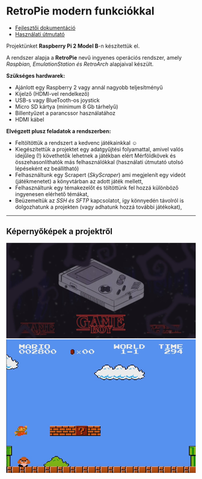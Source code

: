 # RetroPie modern funkciókkal

- [Fejlesztői dokumentáció](https://github.com/bvlnt/rpi-beadando/wiki/Fejleszt%C5%91i-dokument%C3%A1ci%C3%B3)  
- [Használati útmutató](https://github.com/bvlnt/rpi-beadando/wiki/Haszn%C3%A1lati-%C3%9Atmutat%C3%B3)  

Projektünket **Raspberry Pi 2 Model B**-n készítettük el.  

A rendszer alapja a **RetroPie** nevű ingyenes operációs rendszer, amely *Raspbian, EmulationStation és RetroArch* alapjaival készült.  

**Szükséges hardwarek:**
- Ajánlott egy Raspberry 2 vagy annál nagyobb teljesítményű
- Kijelző (HDMI-vel rendelkező)
- USB-s vagy BlueTooth-os joystick
- Micro SD kártya (minimum 8 Gb tárhelyű)
- Billentyűzet a parancssor használatához
- HDMI kábel

**Elvégzett plusz feladatok a rendszerben:**  
- Feltöltöttük a rendszert a kedvenc játékainkkal ☺
- Kiegészítettük a projektet egy adatgyűjtési folyamattal, amivel valós idejűleg (!) követhetők lehetnek a játékban elért Mérföldkövek és összehasonlíthatók más felhasználókkal (használati útmutató utolsó lépéseként ez beállítható)
- Felhasználtunk egy Scrapert (*SkyScraper*) ami megjelenít egy videót (játékmenetet) a könyvtárban az adott játék mellett,
- Felhasználtunk egy témakezelőt és töltöttünk fel hozzá különböző ingyenesen elérhető témákat,
- Beüzemeltük az *SSH és SFTP* kapcsolatot, így könnyedén távolról is dolgozhatunk a projekten (vagy adhatunk hozzá további játékokat),

---
## Képernyőképek a projektről
![Menü](kepernyokep_menu.jpg)  
![Játékmenet](kepernyokep_jatekmenet.jpg)  
